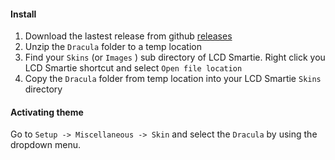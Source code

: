 #### Install

1.  Download the lastest release from github [releases](https://github.com/dracula/lcd-smartie/releases)
2.  Unzip the `Dracula` folder to a temp location
3.  Find your `Skins` (or `Images` ) sub directory of LCD Smartie. Right click you LCD Smartie shortcut and select `Open file location`
4.  Copy the `Dracula` folder from temp location into your LCD Smartie `Skins` directory

#### Activating theme

Go to `Setup -> Miscellaneous -> Skin` and select the `Dracula` by using the dropdown menu.
